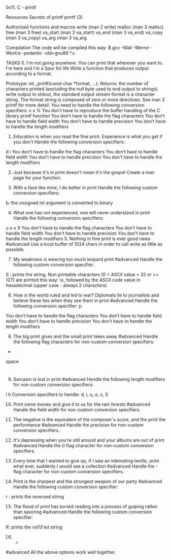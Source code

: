 0x11. C - printf

Resources
Secrets of printf
printf (3)

Authorized functions and macros
write (man 2 write)
malloc (man 3 malloc)
free (man 3 free)
va_start (man 3 va_start)
va_end (man 3 va_end)
va_copy (man 3 va_copy)
va_arg (man 3 va_arg

Compilation
The code will be compiled this way:
$ gcc -Wall -Werror -Wextra -pedantic -std=gnu89 *.c

TASKS
0. I'm not going anywhere. You can print that wherever you want to. I'm here and I'm a Spur for life
Write a function that produces output according to a format.

Prototype: int _printf(const char *format, ...);
Returns: the number of characters printed (excluding the null byte used to end output to strings)
write output to stdout, the standard output stream
format is a character string. The format string is composed of zero or more directives. See man 3 printf for more detail. You need to handle the following conversion specifiers:
c
s
%
You don’t have to reproduce the buffer handling of the C library printf function
You don’t have to handle the flag characters
You don’t have to handle field width
You don’t have to handle precision
You don’t have to handle the length modifiers

1. Education is when you read the fine print. Experience is what you get if you don't
Handle the following conversion specifiers:

d
i
You don’t have to handle the flag characters
You don’t have to handle field width
You don’t have to handle precision
You don’t have to handle the length modifiers

2. Just because it's in print doesn't mean it's the gospel
Create a man page for your function.

3. With a face like mine, I do better in print
Handle the following custom conversion specifiers:

b: the unsigned int argument is converted to binary

4. What one has not experienced, one will never understand in print
Handle the following conversion specifiers:

u
o
x
X
You don’t have to handle the flag characters
You don’t have to handle field width
You don’t have to handle precision
You don’t have to handle the length modifiers
5. Nothing in fine print is ever good news
#advanced
Use a local buffer of 1024 chars in order to call write as little as possible.

7. My weakness is wearing too much leopard print
#advanced
Handle the following custom conversion specifier:

S : prints the string.
Non printable characters (0 < ASCII value < 32 or >= 127) are printed this way: \x, followed by the ASCII code value in hexadecimal (upper case - always 2 characters)

6. How is the world ruled and led to war? Diplomats lie to journalists and believe these lies when they see them in print
#advanced
Handle the following conversion specifier: p.

You don’t have to handle the flag characters
You don’t have to handle field width
You don’t have to handle precision
You don’t have to handle the length modifiers

8. The big print gives and the small print takes away
#advanced
Handle the following flag characters for non-custom conversion specifiers:

+
space
#

9. Sarcasm is lost in print
#advanced
Handle the following length modifiers for non-custom conversion specifiers:

l
h
Conversion specifiers to handle: d, i, u, o, x, X

10. Print some money and give it to us for the rain forests
#advanced
Handle the field width for non-custom conversion specifiers.

11. The negative is the equivalent of the composer's score, and the print the performance
#advanced
Handle the precision for non-custom conversion specifiers.

12. It's depressing when you're still around and your albums are out of print
#advanced
Handle the 0 flag character for non-custom conversion specifiers.

13. Every time that I wanted to give up, if I saw an interesting textile, print what ever, suddenly I would see a collection
#advanced
Handle the - flag character for non-custom conversion specifiers.

14. Print is the sharpest and the strongest weapon of our party
#advanced
Handle the following custom conversion specifier:

r : prints the reversed string

15. The flood of print has turned reading into a process of gulping rather than savoring
#advanced
Handle the following custom conversion specifier:

R: prints the rot13'ed string

16. *
#advanced
All the above options work well together.
